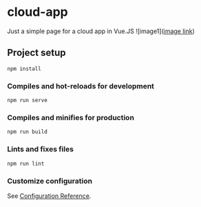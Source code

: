 # cloud-app
Just a simple page for a cloud app in Vue.JS
![image1]([image link](https://github.com/jasminet2001/cloud-app/blob/master/Screenshot1.jpg))



## Project setup
```
npm install
```

### Compiles and hot-reloads for development
```
npm run serve
```

### Compiles and minifies for production
```
npm run build
```

### Lints and fixes files
```
npm run lint
```

### Customize configuration
See [Configuration Reference](https://cli.vuejs.org/config/).
